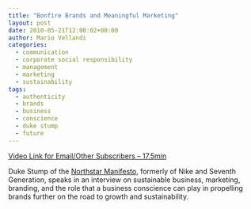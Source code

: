 ```yaml
---
title: "Bonfire Brands and Meaningful Marketing"
layout: post
date: 2010-05-21T12:00:02+00:00
author: Mario Vellandi
categories:
  - communication
  - corporate social responsibility
  - management
  - marketing
  - sustainability
tags:
  - authenticity
  - brands
  - business
  - conscience
  - duke stump
  - future
---
```

[Video Link for Email/Other Subscribers &#8211; 17.5min](http://vimeo.com/11585421)

Duke Stump of the [Northstar Manifesto](http://www.northstarmanifesto.com/), formerly of Nike and Seventh Generation, speaks in an interview on sustainable business, marketing, branding, and the role that a business conscience can play in propelling brands further on the road to growth and sustainability.
